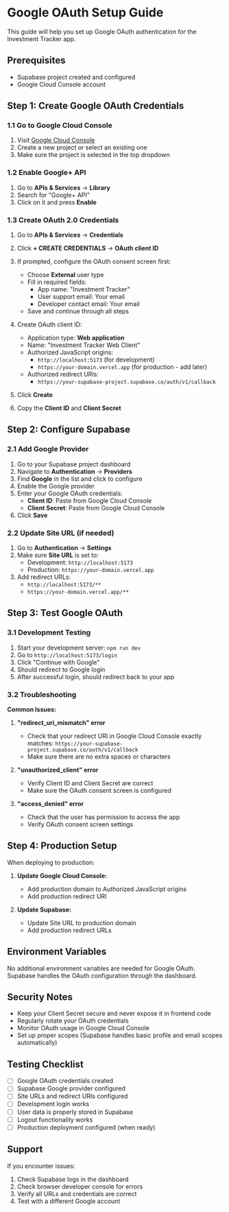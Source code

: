 # Google OAuth Setup Guide

This guide will help you set up Google OAuth authentication for the Investment Tracker app.

## Prerequisites

- Supabase project created and configured
- Google Cloud Console account

## Step 1: Create Google OAuth Credentials

### 1.1 Go to Google Cloud Console
1. Visit [Google Cloud Console](https://console.cloud.google.com/)
2. Create a new project or select an existing one
3. Make sure the project is selected in the top dropdown

### 1.2 Enable Google+ API
1. Go to **APIs & Services** → **Library**
2. Search for "Google+ API" 
3. Click on it and press **Enable**

### 1.3 Create OAuth 2.0 Credentials
1. Go to **APIs & Services** → **Credentials**
2. Click **+ CREATE CREDENTIALS** → **OAuth client ID**
3. If prompted, configure the OAuth consent screen first:
   - Choose **External** user type
   - Fill in required fields:
     - App name: "Investment Tracker"
     - User support email: Your email
     - Developer contact email: Your email
   - Save and continue through all steps

4. Create OAuth client ID:
   - Application type: **Web application**
   - Name: "Investment Tracker Web Client"
   - Authorized JavaScript origins:
     - `http://localhost:5173` (for development)
     - `https://your-domain.vercel.app` (for production - add later)
   - Authorized redirect URIs:
     - `https://your-supabase-project.supabase.co/auth/v1/callback`

5. Click **Create**
6. Copy the **Client ID** and **Client Secret**

## Step 2: Configure Supabase

### 2.1 Add Google Provider
1. Go to your Supabase project dashboard
2. Navigate to **Authentication** → **Providers**
3. Find **Google** in the list and click to configure
4. Enable the Google provider
5. Enter your Google OAuth credentials:
   - **Client ID**: Paste from Google Cloud Console
   - **Client Secret**: Paste from Google Cloud Console
6. Click **Save**

### 2.2 Update Site URL (if needed)
1. Go to **Authentication** → **Settings**
2. Make sure **Site URL** is set to:
   - Development: `http://localhost:5173`
   - Production: `https://your-domain.vercel.app`
3. Add redirect URLs:
   - `http://localhost:5173/**`
   - `https://your-domain.vercel.app/**`

## Step 3: Test Google OAuth

### 3.1 Development Testing
1. Start your development server: `npm run dev`
2. Go to `http://localhost:5173/login`
3. Click "Continue with Google"
4. Should redirect to Google login
5. After successful login, should redirect back to your app

### 3.2 Troubleshooting

**Common Issues:**

1. **"redirect_uri_mismatch" error**
   - Check that your redirect URI in Google Cloud Console exactly matches: `https://your-supabase-project.supabase.co/auth/v1/callback`
   - Make sure there are no extra spaces or characters

2. **"unauthorized_client" error**
   - Verify Client ID and Client Secret are correct
   - Make sure the OAuth consent screen is configured

3. **"access_denied" error**
   - Check that the user has permission to access the app
   - Verify OAuth consent screen settings

## Step 4: Production Setup

When deploying to production:

1. **Update Google Cloud Console:**
   - Add production domain to Authorized JavaScript origins
   - Add production redirect URI

2. **Update Supabase:**
   - Update Site URL to production domain
   - Add production redirect URLs

## Environment Variables

No additional environment variables are needed for Google OAuth. Supabase handles the OAuth configuration through the dashboard.

## Security Notes

- Keep your Client Secret secure and never expose it in frontend code
- Regularly rotate your OAuth credentials
- Monitor OAuth usage in Google Cloud Console
- Set up proper scopes (Supabase handles basic profile and email scopes automatically)

## Testing Checklist

- [ ] Google OAuth credentials created
- [ ] Supabase Google provider configured
- [ ] Site URLs and redirect URIs configured
- [ ] Development login works
- [ ] User data is properly stored in Supabase
- [ ] Logout functionality works
- [ ] Production deployment configured (when ready)

## Support

If you encounter issues:
1. Check Supabase logs in the dashboard
2. Check browser developer console for errors
3. Verify all URLs and credentials are correct
4. Test with a different Google account
